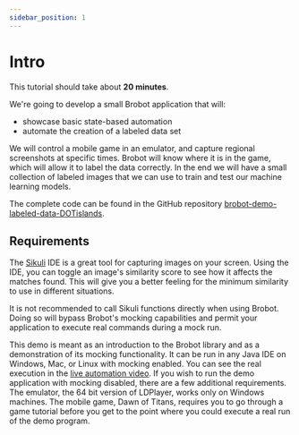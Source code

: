 ```yaml
---
sidebar_position: 1
---
```


# Intro

This tutorial should take about **20 minutes**.  

We're going to develop a small Brobot application that will:  
- showcase basic state-based automation
- automate the creation of a labeled data set  

We will control a mobile game in an emulator, and capture regional screenshots at 
specific times.
Brobot will know where it is in the game, which will allow it to label the data correctly. 
In the end we will 
have a small collection of labeled images that we can use to train and test our 
machine learning models.

The complete code can be found in the GitHub repository 
[brobot-demo-labeled-data-DOTislands](https://github.com/jspinak/brobot-demo-labeled-data-DOTislands).  

## Requirements

The [Sikuli](http://sikulix.com/) IDE is a great tool for capturing images on your screen. Using the IDE,
you can toggle an image's similarity score to see how it affects the matches found.
This will give you a better feeling for the minimum similarity to use in different 
situations.  

It is not recommended to call Sikuli functions directly when using Brobot. Doing so
will bypass Brobot's mocking capabilities and permit your application to execute
real commands during a mock run.  

This demo is meant as an introduction to the Brobot library 
and as a demonstration of its mocking functionality. It can be run
in any Java IDE on Windows, Mac, or Linux with mocking enabled. 
You can see the real execution in the 
[live automation video](/docs/tutorial-basics/live-automation).
If you wish to run the demo application with mocking disabled, there are
a few additional requirements. 
The emulator, the 64 bit
version of LDPlayer, works only on Windows machines. The mobile game, Dawn of Titans,
requires you to go through a game tutorial before you get to the point where you could 
execute a real run of the demo program.